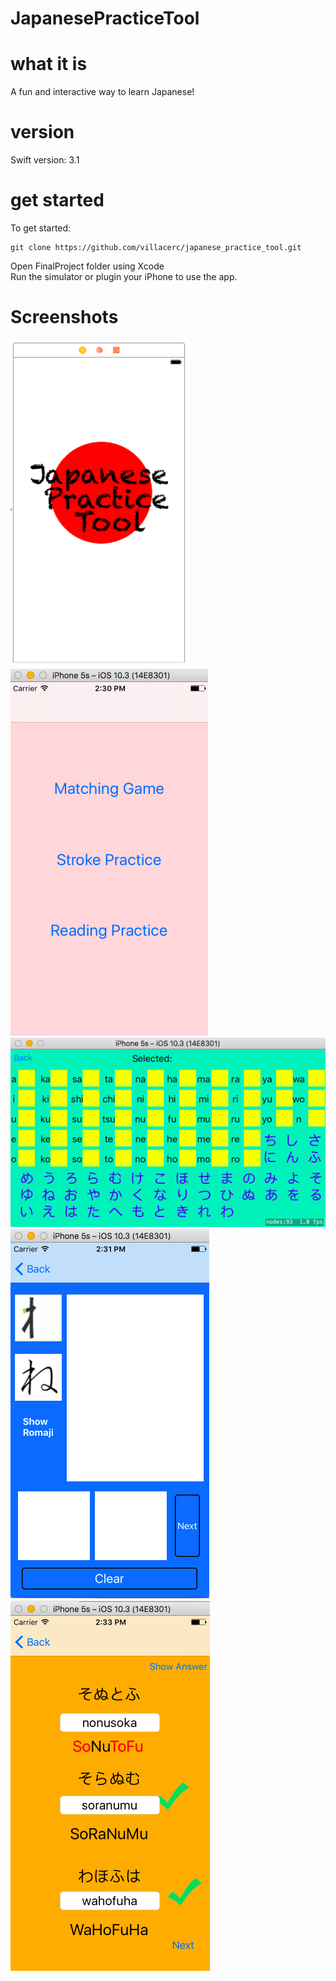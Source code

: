 # JapanesePracticeTool

# what it is
A fun and interactive way to learn Japanese!

# version
Swift version: 3.1

# get started
To get started:

```
git clone https://github.com/villacerc/japanese_practice_tool.git
```

Open FinalProject folder using Xcode  
Run the simulator or plugin your iPhone to use the app.

# Screenshots
![splash](/screenshots/splash.png?raw=true "Splash Screen")
![splash](/screenshots/landing.png?raw=true "Landing Screen")
![splash](/screenshots/matching.png?raw=true "Matching Screen")
![splash](/screenshots/stroke.png?raw=true "Stroke Screen")
![splash](/screenshots/reading.png?raw=true "Reading Screen")
